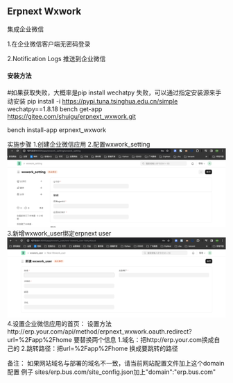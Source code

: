 ## Erpnext Wxwork

集成企业微信

1.在企业微信客户端无密码登录

2.Notification Logs 推送到企业微信

#### 安装方法

#如果获取失败，大概率是pip install wechatpy 失败，可以通过指定安装源来手动安装 pip install -i https://pypi.tuna.tsinghua.edu.cn/simple wechatpy==1.8.18
bench get-app https://gitee.com/shuigu/erpnext_wxwork.git

bench install-app erpnext_wxwork

实施步骤
1.创建企业微信应用
2.配置wxwork_setting
![输入图片说明](erpnext_wxwork/public/wxwork_setting.png)
3.新增wxwork_user绑定erpnext user
![输入图片说明](erpnext_wxwork/public/wxwork_user.png)
4.设置企业微信应用的首页：
设置方法http://erp.your.com/api/method/erpnext_wxwork.oauth.redirect?url=%2Fapp%2Fhome
要替换两个信息
1.域名：把http://erp.your.com换成自己的
2.跳转路径：把url=%2Fapp%2Fhome  换成要跳转的路径


备注： 如果网站域名与部署的域名不一致，请当前网站配置文件加上这个domain配置 例子 sites/erp.bus.com/site_config.json加上"domain":"erp.bus.com"
